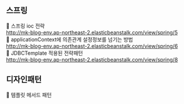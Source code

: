 ## 스프링
🧐 스프링 ioc 전략<br>
http://mk-blog-env.ap-northeast-2.elasticbeanstalk.com/view/spring/5 <br>
🧐 applicationContext에 의존관계 설정정보를 넘기는 방법<br>
http://mk-blog-env.ap-northeast-2.elasticbeanstalk.com/view/spring/6 <br>
🧐 JDBCTemplate 적용된 전략패턴 <br>
http://mk-blog-env.ap-northeast-2.elasticbeanstalk.com/view/spring/8 <br>
## 디자인패턴
🧐 템플릿 메서드 패턴<br>

